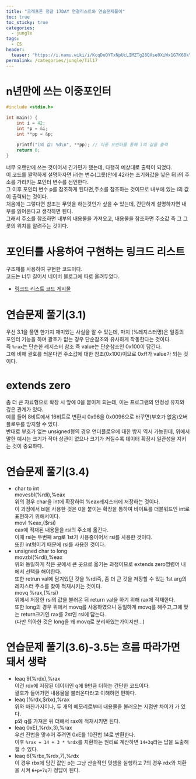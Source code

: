 ```yaml
---
title: "크래프톤 정글 17DAY 연결리스트와 연습문제풀이"
toc: true
toc_sticky: true
categories:
  - jungle
tags:
  - CS
header:
  teaser: "https://i.namu.wiki/i/KcqDuQYTxNpUcLIMZTg28QXse0XiWx1G7K68kYYCo1GuhoHmhB_V8Qe9odGGt0BH9-0nQZTN53WXTNpDmwVfWQ.svg"
permalink: /categories/jungle/Til17
---
```

# n년만에 쓰는 이중포인터

```c
#include <stdio.h>

int main() {
    int i = 42;
    int *p = &i;
    int **pp = &p; 

    printf("i의 값: %d\n", **pp); // 이중 포인터를 통해 i의 값을 출력
    return 0;
}

```
너무 오랜만에 쓰는 것이어서 긴가민가 했는데, 다행히 예상대로 출력이 되었다.<br>
이 코드를 짤막하게 설명하자면 i라는 변수(그릇)안에 42라는 초기화값을 넣은 뒤 i의 주소를 가리키는 포인터 변수를 선언한다.<br>
그 이후 포인터 변수 p를 참조하게 된다면,주소를 참조하는 것이므로 내부에 있는 i의 값이 출력되는 것이다.<br>
처음에는 그렇다면 참조는 무엇을 하는것인가 싶을 수 있는데, 간단하게 설명하자면 내부를 읽어온다고 생각하면 된다.<br>
그래서 주소를 참조하면 내부의 내용물을 가져오고, 내용물을 참조하면 주소값 즉 그 그릇의 위치를 알려주는 것이다.
# 포인터를 사용하여 구현하는 링크드 리스트
구조체를 사용하여 구현한 코드이다.<br>
코드는 너무 길어서 네이버 블로그에 따로 올려두었다.<br>
- [링크드 리스트 코드 게시물](https://blog.naver.com/kln99988/223406650091)
# 연습문제 풀기(3.1)
우선 3.1을 풀면 한가지 재미있는 사실을 알 수 있는데, 마치 (%레지스터명)은 일종의 포인터 기능을 하며 괄호가 없는 경우 단순참조와 유사하게 작동한다는 것이다.<br>
즉 `%rax`는 단순한 레지스터 참조 즉 value는 단순참조인 0x100이 담긴다.<br>
그에 비해 괄호를 씌운다면 주소값에 대한 참조(0x100)이므로 0xff가 value가 되는 것이다.
# extends zero
좀 더 큰 자료형으로 확장 시 앞에 0을 붙이게 되는데, 이는 프로그램의 안정성 유지와 깊은 관계가 있다.<br>
예를 들어 8비트에서 16비트로 변환시 0x96을 0x0096으로 바꾸면(부호가 없음)오버플로우를 방지할 수 있다.<br>
반대로 부호가 없는 unsigned형의 경우 언더플로우에 대한 방지 역시 가능한데, 위에서 말한 예시는 크기가 작아 상관이 없으나 크기가 커질수록 데이터 확장시 일관성을 지키는 것이 중요하다.
# 연습문제 풀기(3.4)
- char to int<br>
movesbl(%rdi),%eax<br>
위의 경우  char을 int에 확장하여 %eax레지스터에 저장하는 것이다.<br>
이 과정에서 bl을 사용한 것은 0을 붙이는 확장을 통하여 바이트를 더블워드인 int로 표현하기 위해서이다.<br>
movl %eax,($rsi)<br>
eax에 적재된 내용물을 rsi의 주소에 옮긴다.<br>
이때 rsi는 두번째 arg로 1st가 사용중이어서 rsi를 사용한 것이다.<br>
또한 int형이기 때문에 rsi를 사용한 것이다.
- unsigned char to long<br>
movzbl(%rdi),%eax<br>
위와 동일하게 작은 곳에서 큰 곳으로 옮기는 과정이므로 extends zero명령어 내에서 선택을 해야한다.<br>
또한 retrun val에 담겨있던 것을 %rdi즉, 좀 더 큰 것을 저장할 수 있는 1st arg의 레지스터 주소를 찾아 적재시키는 것이다.<br>
movq %rax,(%rsi)<br>
위에서 저장한 rsi의 값을 불러온 뒤 return val을 하기 위해 rax에 적재한다.<br>
또한 long의 경우 위에서 movq를 사용하였으니 동일하게 movq를 해주고,그에 맞는 return크기인 rax를 2st인 rsi에 담는다.<br>
(다만 의아한 것은 long을 왜 movq로 분리하였는가이지만...)
# 연습문제 풀기(3.6)-3.5는 흐름 따라가면 돼서 생략
- leaq 9(%rdx),%rax<br>
이건 rdx에 저장된 데이터인 q에 9만큼 더하는 간단한 코드이다.<br>
괄호가 들어가면 내용물을 불러온다라고 이해하면 편하다.<br>
- leaq (%rdx,$rbx),%rax<br>
위와 마찬가지이나, 두 개의 메모리로부터 내용물을 불러오는 지점만 차이가 가 있다.<br>
p와 q를 가져온 뒤 더해서 rax에 적재시키면 된다.<br>
- leaq 0xE(,%rdx,3),%rax<br>
우선 진법을 맞추어 주려면 0xE를 10진법 14로 반환한다.<br>
이후 `%rax = 14 + 3 * %rdx`를 치환하는 원리로 계산하면 `14+3q`라는 답을 도출해잴 수 있다.<br>
- leaq 6(%rbx,%rdx,7),%rdx<br>
이 경우 rbx에 담긴 값인 p는 그냥 산술적인 덧셈을 실행하고 7의 경우 rdx와 치환을 시켜 `6+p+7q`가 정답이 된다.
